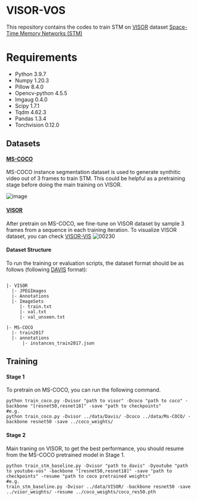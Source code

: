 # VISOR-VOS


This repository contains the codes to train STM on [VISOR](https://epic-kitchens.github.io/VISOR/) dataset [Space-Time Memory Networks (STM)](https://openaccess.thecvf.com/content_ICCV_2019/html/Oh_Video_Object_Segmentation_Using_Space-Time_Memory_Networks_ICCV_2019_paper.html)


# Requirements
- Python 3.9.7
- Numpy 1.20.3
- Pillow 8.4.0
- Opencv-python 4.5.5
- Imgaug 0.4.0
- Scipy 1.7.1
- Tqdm 4.62.3
- Pandas 1.3.4
- Torchvision 0.12.0

## Datasets

#### [MS-COCO](https://cocodataset.org/#home)
MS-COCO instance segmentation dataset is used to generate synthitic video out of 3 frames to train STM. This could be helpful as a pretraining stage before doing the main training on VISOR. <br>

![image](https://user-images.githubusercontent.com/19390123/115352832-62fb7d00-a1ea-11eb-9fbe-1f84bf74905d.png)


#### [VISOR](https://epic-kitchens.github.io/VISOR/)
After pretrain on MS-COCO, we fine-tune on VISOR dataset by sample 3 frames from a sequence in each training iteration. To visualize VISOR dataset, you can check [VISOR-VIS](https://github.com/epic-kitchens/VISOR-VIS)
![00230](https://user-images.githubusercontent.com/24276671/192192037-bec3f981-0cc5-405d-85bc-610e883d0466.jpg)


#### Dataset Structure
To run the training or evaluation scripts, the dataset format should be as follows (following [DAVIS](https://davischallenge.org/) format):
```

|- VISOR
  |- JPEGImages
  |- Annotations
  |- ImageSets
     |- train.txt
     |- val.txt
     |- val_unseen.txt

|- MS-COCO
  |- train2017
  |- annotations
      |- instances_train2017.json
```


## Training

#### Stage 1
To pretrain on MS-COCO, you can run the following command.
```
python train_coco.py -Dvisor "path to visor" -Dcoco "path to coco" -backbone "[resnet50,resnet18]" -save "path to checkpoints"
#e.g.
python train_coco.py -Dvisor ../data/Davis/ -Dcoco ../data/Ms-COCO/ -backbone resnet50 -save ../coco_weights/
```

#### Stage 2
Main traning on VISOR, to get the best performance, you should resume from the MS-COCO pretrained model in Stage 1.
```
python train_stm_baseline.py -Dvisor "path to davis" -Dyoutube "path to youtube-vos" -backbone "[resnet50,resnet18]" -save "path to checkpoints" -resume "path to coco pretrained weights"
#e.g. 
train_stm_baseline.py -Dvisor ../data/VISOR/ -backbone resnet50 -save ../visor_weights/ -resume ../coco_weights/coco_res50.pth
```


